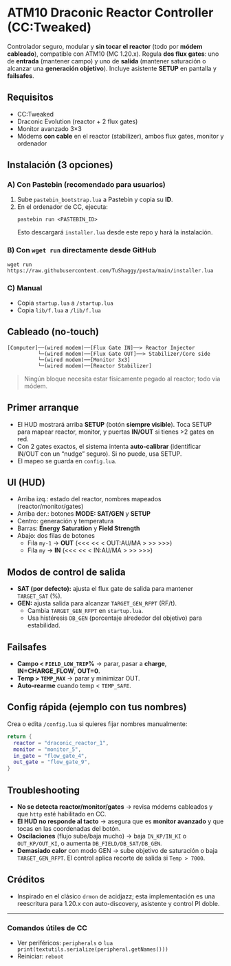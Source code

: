 # ATM10 Draconic Reactor Controller (CC:Tweaked)

Controlador seguro, modular y **sin tocar el reactor** (todo por **módem cableado**), compatible con ATM10 (MC 1.20.x). Regula **dos flux gates**: uno de **entrada** (mantener campo) y uno de **salida** (mantener saturación o alcanzar una **generación objetivo**). Incluye asistente **SETUP** en pantalla y **failsafes**.

## Requisitos
- CC:Tweaked
- Draconic Evolution (reactor + 2 flux gates)
- Monitor avanzado 3×3
- Módems **con cable** en el reactor (stabilizer), ambos flux gates, monitor y ordenador

## Instalación (3 opciones)
### A) Con Pastebin (recomendado para usuarios)
1. Sube `pastebin_bootstrap.lua` a Pastebin y copia su **ID**.
2. En el ordenador de CC, ejecuta:
   ```
   pastebin run <PASTEBIN_ID>
   ```
   Esto descargará `installer.lua` desde este repo y hará la instalación.

### B) Con `wget run` directamente desde GitHub
```
wget run https://raw.githubusercontent.com/TuShaggy/posta/main/installer.lua
```

### C) Manual
- Copia `startup.lua` a `/startup.lua`
- Copia `lib/f.lua` a `/lib/f.lua`

## Cableado (no-touch)
```
[Computer]──(wired modem)──[Flux Gate IN]──> Reactor Injector
          └─(wired modem)──[Flux Gate OUT]──> Stabilizer/Core side
          └─(wired modem)──[Monitor 3x3]
          └─(wired modem)──[Reactor Stabilizer]
```
> Ningún bloque necesita estar físicamente pegado al reactor; todo via módem.

## Primer arranque
- El HUD mostrará arriba **SETUP** (botón **siempre visible**). Toca SETUP para mapear reactor, monitor, y puertas **IN/OUT** si tienes >2 gates en red.
- Con 2 gates exactos, el sistema intenta **auto-calibrar** (identificar IN/OUT con un “nudge” seguro). Si no puede, usa SETUP.
- El mapeo se guarda en `config.lua`.

## UI (HUD)
- Arriba izq.: estado del reactor, nombres mapeados (reactor/monitor/gates)
- Arriba der.: botones **MODE: SAT/GEN** y **SETUP**
- Centro: generación y temperatura
- Barras: **Energy Saturation** y **Field Strength**
- Abajo: dos filas de botones
  - Fila `my-1` → **OUT** (<<< << <  OUT:AU/MA  > >> >>>)
  - Fila `my`   → **IN**  (<<< << <  IN:AU/MA   > >> >>>)

## Modos de control de salida
- **SAT (por defecto):** ajusta el flux gate de salida para mantener `TARGET_SAT` (%).
- **GEN:** ajusta salida para alcanzar `TARGET_GEN_RFPT` (RF/t). 
  - Cambia `TARGET_GEN_RFPT` en `startup.lua`.
  - Usa histéresis `DB_GEN` (porcentaje alrededor del objetivo) para estabilidad.

## Failsafes
- **Campo < `FIELD_LOW_TRIP`%** → parar, pasar a **charge**, **IN=CHARGE_FLOW**, **OUT=0**.
- **Temp > `TEMP_MAX`** → parar y minimizar OUT.
- **Auto-rearme** cuando temp < `TEMP_SAFE`.

## Config rápida (ejemplo con tus nombres)
Crea o edita `/config.lua` si quieres fijar nombres manualmente:
```lua
return {
  reactor = "draconic_reactor_1",
  monitor = "monitor_5",
  in_gate = "flow_gate_4",
  out_gate = "flow_gate_9",
}
```

## Troubleshooting
- **No se detecta reactor/monitor/gates** → revisa módems cableados y que `http` esté habilitado en CC.
- **El HUD no responde al tacto** → asegura que es **monitor avanzado** y que tocas en las coordenadas del botón.
- **Oscilaciones** (flujo sube/baja mucho) → baja `IN_KP/IN_KI` o `OUT_KP/OUT_KI`, o aumenta `DB_FIELD/DB_SAT/DB_GEN`.
- **Demasiado calor** con modo GEN → sube objetivo de saturación o baja `TARGET_GEN_RFPT`. El control aplica recorte de salida si `Temp > 7000`.

## Créditos
- Inspirado en el clásico `drmon` de acidjazz; esta implementación es una reescritura para 1.20.x con auto-discovery, asistente y control PI doble.

---

### Comandos útiles de CC
- Ver periféricos: `peripherals` o `lua print(textutils.serialize(peripheral.getNames()))`
- Reiniciar: `reboot`
